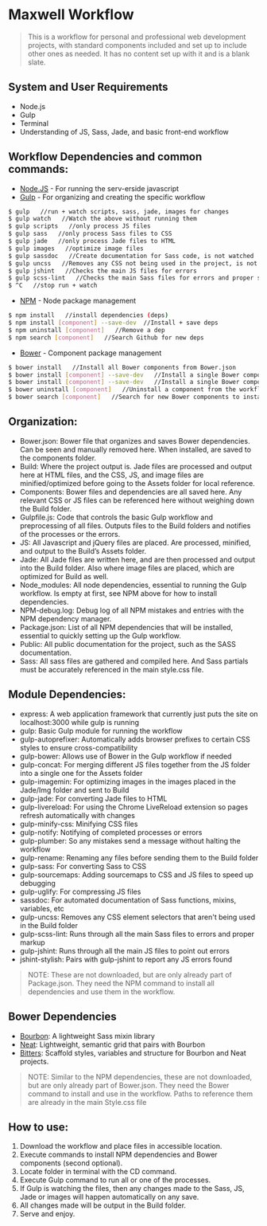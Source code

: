 # Maxwell Workflow

> This is a workflow for personal and professional web development projects, 
> with standard components included and set up to include other ones as needed. 
> It has no content set up with it and is a blank slate.

## System and User Requirements

- Node.js
- Gulp
- Terminal
- Understanding of JS, Sass, Jade, and basic front-end workflow

## Workflow Dependencies and common commands:

- [Node.JS] - For running the serv-erside javascript
- [Gulp] - For organizing and creating the specific workflow
```sh
$ gulp   //run + watch scripts, sass, jade, images for changes
$ gulp watch   //Watch the above without running them
$ gulp scripts   //only process JS files
$ gulp sass   //only process Sass files to CSS
$ gulp jade   //only process Jade files to HTML
$ gulp images   //optimize image files
$ gulp sassdoc   //Create documentation for Sass code, is not watched
$ gulp uncss   //Removes any CSS not being used in the project, is not watched
$ gulp jshint   //Checks the main JS files for errors
$ gulp scss-lint   //Checks the main Sass files for errors and proper styling
$ ^C   //stop run + watch
```
- [NPM] - Node package management
```sh
$ npm install   //install dependencies (deps)
$ npm install [component] --save-dev  //Install + save deps
$ npm uninstall [component]   //Remove a dep
$ npm search [component]   //Search Github for new deps
```
- [Bower] - Component package management
```sh
$ bower install   //Install all Bower components from Bower.json
$ bower install [component] --save-dev   //Install a single Bower component
$ bower install [component] --save-dev   //Install a single Bower component and save it to Bower.json (if not already there)
$ bower uninstall [component]   //Uninstall a component from the workflow and Bower components list
$ bower search [component]   //Search for new Bower components to install
```

## Organization:

- Bower.json: Bower file that organizes and saves Bower dependencies. Can be seen and manually removed here. When installed, are saved to the components folder.
- Build: Where the project output is. Jade files are processed and output here at HTML files, and the CSS, JS, and image files are minified/optimized before going to the Assets folder for local reference.
- Components: Bower files and dependencies are all saved here. Any relevant CSS or JS files can be referenced here without weighing down the Build folder.
- Gulpfile.js: Code that controls the basic Gulp workflow and preprocessing of all files. Outputs files to the Build folders and notifies of the processes or the errors.
- JS: All Javascript and jQuery files are placed. Are processed, minified, and output to the Build’s Assets folder.
- Jade: All Jade files are written here, and are then processed and output into the Build folder. Also where image files are placed, which are optimized for Build as well.
- Node_modules: All node dependencies, essential to running the Gulp workflow. Is empty at first, see NPM above for how to install dependencies.
- NPM-debug.log: Debug log of all NPM mistakes and entries with the NPM dependency manager.
- Package.json: List of all NPM dependencies that will be installed, essential to quickly setting up the Gulp workflow.
- Public: All public documentation for the project, such as the SASS documentation.
- Sass: All sass files are gathered and compiled here. And Sass partials must be accurately referenced in the main style.css file.

## Module Dependencies:

- express: A web application framework that currently just puts the site on localhost:3000 while gulp is running
- gulp: Basic Gulp module for running the workflow
- gulp-autoprefixer: Automatically adds browser prefixes to certain CSS styles to ensure cross-compatibility
- gulp-bower: Allows use of Bower in the Gulp workflow if needed
- gulp-concat: For merging different JS files together from the JS folder into a single one for the Assets folder
- gulp-imagemin: For optimizing images in the images placed in the Jade/Img folder and sent to Build
- gulp-jade: For converting Jade files to HTML
- gulp-livereload: For using the Chrome LiveReload extension so pages refresh automatically with changes
- gulp-minify-css: Minifying CSS files
- gulp-notify: Notifying of completed processes or errors
- gulp-plumber: So any mistakes send a message without halting the workflow
- gulp-rename: Renaming any files before sending them to the Build folder
- gulp-sass: For converting Sass to CSS
- gulp-sourcemaps: Adding sourcemaps to CSS and JS files to speed up debugging
- gulp-uglify: For compressing JS files
- sassdoc: For automated documentation of Sass functions, mixins, variables, etc
- gulp-uncss: Removes any CSS element selectors that aren't being used in the Build folder
- gulp-scss-lint: Runs through all the main Sass files to errors and proper markup
- gulp-jshint: Runs through all the main JS files to point out errors
- jshint-stylish: Pairs with gulp-jshint to report any JS errors found

> NOTE: These are not downloaded, but are only already part of Package.json. They need the NPM command to install all dependencies and use them in the workflow.

## Bower Dependencies
- [Bourbon]: A lightweight Sass mixin library
- [Neat]: Lightweight, semantic grid that pairs with Bourbon
- [Bitters]: Scaffold styles, variables and structure for Bourbon and Neat projects.

> NOTE: Similar to the NPM dependencies, these are not downloaded, but are only already part of Bower.json. They need the Bower command to install and use in the workflow. Paths to reference them are already in the main Style.css file

## How to use:

1. Download the workflow and place files in accessible location.
2. Execute commands to install NPM dependencies and Bower components (second optional).
3. Locate folder in terminal with the CD command.
4. Execute Gulp command to run all or one of the processes.
5. If Gulp is watching the files, then any changes made to the Sass, JS, Jade or images will happen automatically on any save.
6. All changes made will be output in the Build folder.
7. Serve and enjoy.

[Bourbon]:http://bourbon.io/
[Neat]:http://neat.bourbon.io/
[Bitters]:http://bitters.bourbon.io/
[Bower]:http://bower.io/
[NPM]:https://www.npmjs.com/
[Node.JS]:https://nodejs.org/
[Gulp]:http://gulpjs.com/
